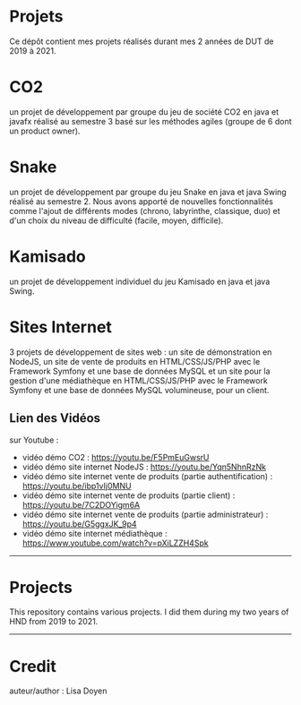 # Projets

Ce dépôt contient mes projets réalisés durant mes 2 années de DUT de 2019 à 2021.

# CO2
un projet de développement par groupe du jeu de société CO2 en java et javafx réalisé au semestre 3 basé sur les méthodes agiles (groupe de 6 dont un product owner).

# Snake
un projet de développement par groupe du jeu Snake en java et java Swing réalisé au semestre 2. Nous avons apporté de nouvelles fonctionnalités comme l'ajout de différents modes (chrono, labyrinthe, classique, duo) et d'un choix du niveau de difficulté (facile, moyen, difficile).

# Kamisado 
un projet de développement individuel du jeu Kamisado en java et java Swing.

# Sites Internet
3 projets de développement de sites web : un site de démonstration en NodeJS, un site de vente de produits en HTML/CSS/JS/PHP avec le Framework Symfony et une base de données MySQL et un site pour la gestion d'une médiathèque en HTML/CSS/JS/PHP avec le Framework Symfony et une base de données MySQL volumineuse, pour un client.


## Lien des Vidéos
sur Youtube :
- vidéo démo CO2 : https://youtu.be/F5PmEuGwsrU
- vidéo démo site internet NodeJS : https://youtu.be/Yqn5NhnRzNk
- vidéo démo site internet vente de produits (partie authentification) : https://youtu.be/ibp1vIj0MNU
- vidéo démo site internet vente de produits (partie client) : https://youtu.be/7C2DOYigm6A
- vidéo démo site internet vente de produits (partie administrateur) : https://youtu.be/G5ggxJK_9p4
- vidéo démo site internet médiathèque : https://www.youtube.com/watch?v=pXiLZZH4Spk


---

# Projects

This repository contains various projects. I did them during my two years of HND from 2019 to 2021. 

---

# Credit

auteur/author : Lisa Doyen
